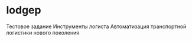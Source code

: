 # lodgep
Тестовое задание Инструменты логиста Автоматизация транспортной логистики нового поколения
